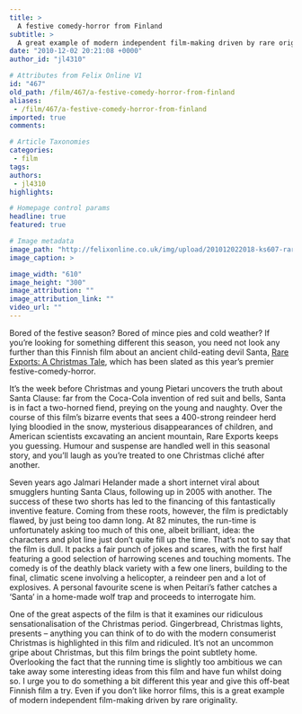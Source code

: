 ```yaml
---
title: >
  A festive comedy-horror from Finland
subtitle: >
  A great example of modern independent film-making driven by rare originality
date: "2010-12-02 20:21:08 +0000"
author_id: "jl4310"

# Attributes from Felix Online V1
id: "467"
old_path: /film/467/a-festive-comedy-horror-from-finland
aliases:
 - /film/467/a-festive-comedy-horror-from-finland
imported: true
comments:

# Article Taxonomies
categories:
 - film
tags:
authors:
 - jl4310
highlights:

# Homepage control params
headline: true
featured: true

# Image metadata
image_path: "http://felixonline.co.uk/img/upload/201012022018-ks607-rareexpo.jpg"
image_caption: >

image_width: "610"
image_height: "300"
image_attribution: ""
image_attribution_link: ""
video_url: ""
---
```


Bored of the festive season? Bored of mince pies and cold weather? If you’re looking for something different this season, you need not look any further than this Finnish film about an ancient child-eating devil Santa, [Rare Exports: A Christmas Tale](http://www.youtube.com/watch?v=9RQlikX4vvw), which has been slated as this year’s premier festive-comedy-horror.

It’s the week before Christmas and young Pietari uncovers the truth about Santa Clause: far from the Coca-Cola invention of red suit and bells, Santa is in fact a two-horned fiend, preying on the young and naughty. Over the course of this film’s bizarre events that sees a 400-strong reindeer herd lying bloodied in the snow, mysterious disappearances of children, and American scientists excavating an ancient mountain, Rare Exports keeps you guessing. Humour and suspense are handled well in this seasonal story, and you’ll laugh as you’re treated to one Christmas cliché after another.

Seven years ago Jalmari Helander made a short internet viral about smugglers hunting Santa Claus, following up in 2005 with another. The success of these two shorts has led to the financing of this fantastically inventive feature. Coming from these roots, however, the film is predictably flawed, by just being too damn long. At 82 minutes, the run-time is unfortunately asking too much of this one, albeit brilliant, idea: the characters and plot line just don’t quite fill up the time. That’s not to say that the film is dull. It packs a fair punch of jokes and scares, with the first half featuring a good selection of harrowing scenes and touching moments. The comedy is of the deathly black variety with a few one liners, building to the final, climatic scene involving a helicopter, a reindeer pen and a lot of explosives. A personal favourite scene is when Peitari’s father catches a ‘Santa’ in a home-made wolf trap and proceeds to interrogate him.

One of the great aspects of the film is that it examines our ridiculous sensationalisation of the Christmas period. Gingerbread, Christmas lights, presents – anything you can think of to do with the modern consumerist Christmas is highlighted in this film and ridiculed. It’s not an uncommon gripe about Christmas, but this film brings the point subtlety home. Overlooking the fact that the running time is slightly too ambitious we can take away some interesting ideas from this film and have fun whilst doing so. I urge you to do something a bit different this year and give this off-beat Finnish film a try. Even if you don’t like horror films, this is a great example of modern independent film-making driven by rare originality.

